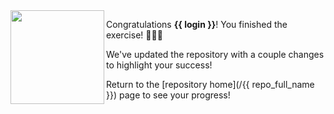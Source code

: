 <img src="https://octodex.github.com/images/welcometocat.png" align="left" height="150px" />

Congratulations **{{ login }}**! You finished the exercise! 🎉🎉🎉

We've updated the repository with a couple changes to highlight your success!

Return to the [repository home](/{{ repo_full_name }}) page to see your progress!